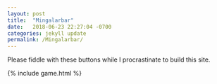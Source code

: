 ```yaml
---
layout: post
title:  "Mingalarbar"
date:   2018-06-23 22:27:04 -0700
categories: jekyll update
permalink: /Mingalarbar/
---
```

Please fiddle with these buttons while I procrastinate to build this site.

{% include game.html %}
